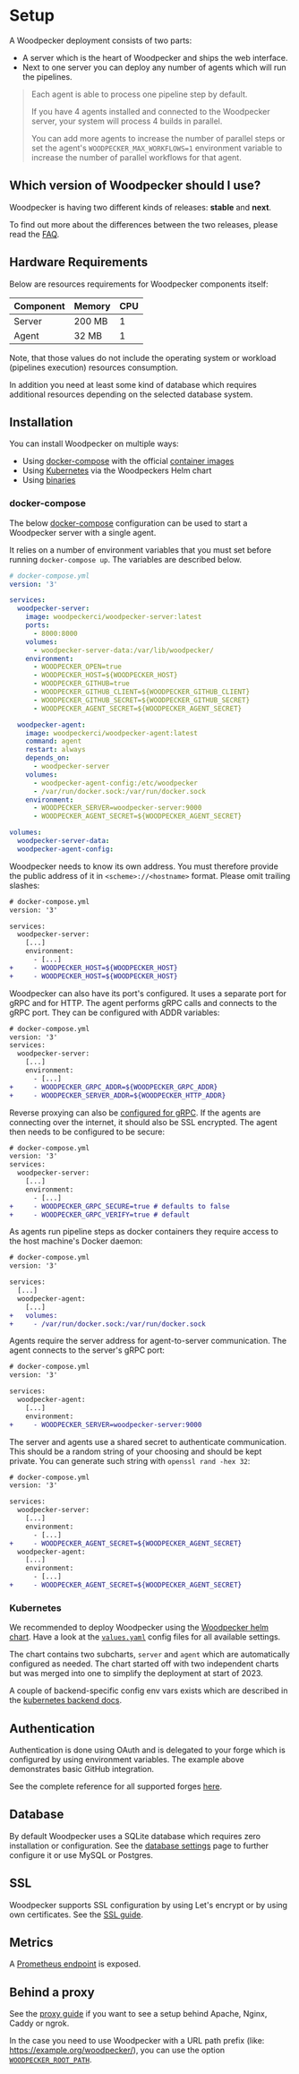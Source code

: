 # Setup

A Woodpecker deployment consists of two parts:

- A server which is the heart of Woodpecker and ships the web interface.
- Next to one server you can deploy any number of agents which will run the pipelines.

> Each agent is able to process one pipeline step by default.
>
> If you have 4 agents installed and connected to the Woodpecker server, your system will process 4 builds in parallel.
>
> You can add more agents to increase the number of parallel steps or set the agent's `WOODPECKER_MAX_WORKFLOWS=1` environment variable to increase the number of parallel workflows for that agent.

## Which version of Woodpecker should I use?

Woodpecker is having two different kinds of releases: **stable** and **next**.

To find out more about the differences between the two releases, please read the [FAQ](/faq).

## Hardware Requirements

Below are resources requirements for Woodpecker components itself:

| Component | Memory | CPU |
| --------- | ------ | --- |
| Server    | 200 MB | 1   |
| Agent     |  32 MB | 1   |

Note, that those values do not include the operating system or workload (pipelines execution) resources consumption.

In addition you need at least some kind of database which requires additional resources depending on the selected database system.

## Installation

You can install Woodpecker on multiple ways:

- Using [docker-compose](#docker-compose) with the official [container images](../80-downloads.md#docker-images)
- Using [Kubernetes](#kubernetes) via the Woodpeckers Helm chart
- Using [binaries](../80-downloads.md)

### docker-compose

The below [docker-compose](https://docs.docker.com/compose/) configuration can be used to start a Woodpecker server with a single agent.

It relies on a number of environment variables that you must set before running `docker-compose up`. The variables are described below.

```yaml
# docker-compose.yml
version: '3'

services:
  woodpecker-server:
    image: woodpeckerci/woodpecker-server:latest
    ports:
      - 8000:8000
    volumes:
      - woodpecker-server-data:/var/lib/woodpecker/
    environment:
      - WOODPECKER_OPEN=true
      - WOODPECKER_HOST=${WOODPECKER_HOST}
      - WOODPECKER_GITHUB=true
      - WOODPECKER_GITHUB_CLIENT=${WOODPECKER_GITHUB_CLIENT}
      - WOODPECKER_GITHUB_SECRET=${WOODPECKER_GITHUB_SECRET}
      - WOODPECKER_AGENT_SECRET=${WOODPECKER_AGENT_SECRET}

  woodpecker-agent:
    image: woodpeckerci/woodpecker-agent:latest
    command: agent
    restart: always
    depends_on:
      - woodpecker-server
    volumes:
      - woodpecker-agent-config:/etc/woodpecker
      - /var/run/docker.sock:/var/run/docker.sock
    environment:
      - WOODPECKER_SERVER=woodpecker-server:9000
      - WOODPECKER_AGENT_SECRET=${WOODPECKER_AGENT_SECRET}

volumes:
  woodpecker-server-data:
  woodpecker-agent-config:
```

Woodpecker needs to know its own address. You must therefore provide the public address of it in `<scheme>://<hostname>` format. Please omit trailing slashes:

```diff
# docker-compose.yml
version: '3'

services:
  woodpecker-server:
    [...]
    environment:
      - [...]
+     - WOODPECKER_HOST=${WOODPECKER_HOST}
+     - WOODPECKER_HOST=${WOODPECKER_HOST}
```

Woodpecker can also have its port's configured. It uses a separate port for gRPC and for HTTP. The agent performs gRPC calls and connects to the gRPC port.
They can be configured with ADDR variables:

```diff
# docker-compose.yml
version: '3'
services:
  woodpecker-server:
    [...]
    environment:
      - [...]
+     - WOODPECKER_GRPC_ADDR=${WOODPECKER_GRPC_ADDR}
+     - WOODPECKER_SERVER_ADDR=${WOODPECKER_HTTP_ADDR}
```

Reverse proxying can also be [configured for gRPC](./proxy#caddy). If the agents are connecting over the internet, it should also be SSL encrypted. The agent then needs to be configured to be secure:

```diff
# docker-compose.yml
version: '3'
services:
  woodpecker-server:
    [...]
    environment:
      - [...]
+     - WOODPECKER_GRPC_SECURE=true # defaults to false
+     - WOODPECKER_GRPC_VERIFY=true # default
```

As agents run pipeline steps as docker containers they require access to the host machine's Docker daemon:

```diff
# docker-compose.yml
version: '3'

services:
  [...]
  woodpecker-agent:
    [...]
+   volumes:
+     - /var/run/docker.sock:/var/run/docker.sock
```

Agents require the server address for agent-to-server communication. The agent connects to the server's gRPC port:

```diff
# docker-compose.yml
version: '3'

services:
  woodpecker-agent:
    [...]
    environment:
+     - WOODPECKER_SERVER=woodpecker-server:9000
```

The server and agents use a shared secret to authenticate communication. This should be a random string of your choosing and should be kept private. You can generate such string with `openssl rand -hex 32`:

```diff
# docker-compose.yml
version: '3'

services:
  woodpecker-server:
    [...]
    environment:
      - [...]
+     - WOODPECKER_AGENT_SECRET=${WOODPECKER_AGENT_SECRET}
  woodpecker-agent:
    [...]
    environment:
      - [...]
+     - WOODPECKER_AGENT_SECRET=${WOODPECKER_AGENT_SECRET}
```

### Kubernetes

We recommended to deploy Woodpecker using the [Woodpecker helm chart](https://github.com/woodpecker-ci/helm).
Have a look at the [`values.yaml`](https://github.com/woodpecker-ci/helm/blob/main/values.yaml) config files for all available settings.

The chart contains two subcharts, `server` and `agent` which are automatically configured as needed.
The chart started off with two independent charts but was merged into one to simplify the deployment at start of 2023.

A couple of backend-specific config env vars exists which are described in the [kubernetes backend docs](./22-backends/40-kubernetes.md).

## Authentication

Authentication is done using OAuth and is delegated to your forge which is configured by using environment variables. The example above demonstrates basic GitHub integration.

See the complete reference for all supported forges [here](./11-forges/10-overview.md).

## Database

By default Woodpecker uses a SQLite database which requires zero installation or configuration. See the [database settings](./30-database.md) page to further configure it or use MySQL or Postgres.

## SSL

Woodpecker supports SSL configuration by using Let's encrypt or by using own certificates. See the [SSL guide](./60-ssl.md).

## Metrics

A [Prometheus endpoint](./90-prometheus.md) is exposed.

## Behind a proxy

See the [proxy guide](./70-proxy.md) if you want to see a setup behind Apache, Nginx, Caddy or ngrok.

In the case you need to use Woodpecker with a URL path prefix (like: https://example.org/woodpecker/), you can use the option [`WOODPECKER_ROOT_PATH`](./10-server-config.md#woodpecker_root_path).
